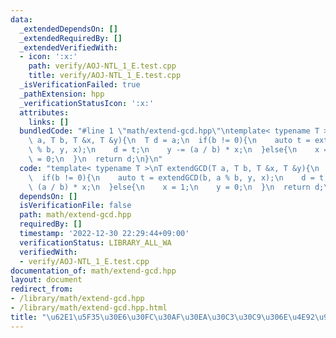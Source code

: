 ```yaml
---
data:
  _extendedDependsOn: []
  _extendedRequiredBy: []
  _extendedVerifiedWith:
  - icon: ':x:'
    path: verify/AOJ-NTL_1_E.test.cpp
    title: verify/AOJ-NTL_1_E.test.cpp
  _isVerificationFailed: true
  _pathExtension: hpp
  _verificationStatusIcon: ':x:'
  attributes:
    links: []
  bundledCode: "#line 1 \"math/extend-gcd.hpp\"\ntemplate< typename T >\nT extendGCD(T\
    \ a, T b, T &x, T &y){\n  T d = a;\n  if(b != 0){\n    auto t = extendGCD(b, a\
    \ % b, y, x);\n    d = t;\n    y -= (a / b) * x;\n  }else{\n    x = 1;\n    y\
    \ = 0;\n  }\n  return d;\n}\n"
  code: "template< typename T >\nT extendGCD(T a, T b, T &x, T &y){\n  T d = a;\n\
    \  if(b != 0){\n    auto t = extendGCD(b, a % b, y, x);\n    d = t;\n    y -=\
    \ (a / b) * x;\n  }else{\n    x = 1;\n    y = 0;\n  }\n  return d;\n}\n"
  dependsOn: []
  isVerificationFile: false
  path: math/extend-gcd.hpp
  requiredBy: []
  timestamp: '2022-12-30 22:29:44+09:00'
  verificationStatus: LIBRARY_ALL_WA
  verifiedWith:
  - verify/AOJ-NTL_1_E.test.cpp
documentation_of: math/extend-gcd.hpp
layout: document
redirect_from:
- /library/math/extend-gcd.hpp
- /library/math/extend-gcd.hpp.html
title: "\u62E1\u5F35\u30E6\u30FC\u30AF\u30EA\u30C3\u30C9\u306E\u4E92\u9664\u6CD5"
---
```

